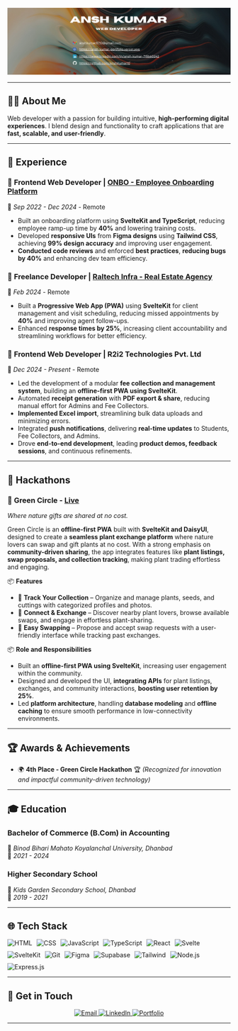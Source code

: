 ![Banner](./Banner.png)  

---

## 🧑‍💻 **About Me**  
Web developer with a passion for building intuitive, **high-performing digital experiences**. I blend design and functionality to craft applications that are **fast, scalable, and user-friendly**.

---

## 💼 **Experience**  

### 🏢 **Frontend Web Developer | [ONBO - Employee Onboarding Platform](https://www.linkedin.com/company/go-onbo/)**  
📅 *Sep 2022 - Dec 2024* - Remote  

- Built an onboarding platform using **SvelteKit and TypeScript**, reducing employee ramp-up time by **40%** and lowering training costs.  
- Developed **responsive UIs** from **Figma designs** using **Tailwind CSS**, achieving **99% design accuracy** and improving user engagement.  
- **Conducted code reviews** and enforced **best practices**, **reducing bugs by 40%** and enhancing dev team efficiency.  

### 🏢 **Freelance Developer | [Raltech Infra - Real Estate Agency](https://www.raltechinfra.com/)**  
📅 *Feb 2024* - Remote  

- Built a **Progressive Web App (PWA)** using **SvelteKit** for client management and visit scheduling, reducing missed appointments by **40%** and improving agent follow-ups.  
- Enhanced **response times by 25%**, increasing client accountability and streamlining workflows for better efficiency.  

### 🏢 **Frontend Web Developer | R2i2 Technologies Pvt. Ltd**  
📅 *Dec 2024 - Present* - Remote  

- Led the development of a modular **fee collection and management system**, building an **offline-first PWA using SvelteKit**.  
- Automated **receipt generation** with **PDF export & share**, reducing manual effort for Admins and Fee Collectors.  
- **Implemented Excel import**, streamlining bulk data uploads and minimizing errors.  
- Integrated **push notifications**, delivering **real-time updates** to Students, Fee Collectors, and Admins.  
- Drove **end-to-end development**, leading **product demos, feedback sessions**, and continuous refinements.  

---

## 🌟 **Hackathons**  

### 🌱 **Green Circle** - [Live](https://green-circle.pages.dev/)  
*Where nature gifts are shared at no cost.*  

Green Circle is an **offline-first PWA** built with **SvelteKit and DaisyUI**, designed to create a **seamless plant exchange platform** where nature lovers can swap and gift plants at no cost. With a strong emphasis on **community-driven sharing**, the app integrates features like **plant listings, swap proposals, and collection tracking**, making plant trading effortless and engaging.  

📦 **Features**  
- 🌿 **Track Your Collection** – Organize and manage plants, seeds, and cuttings with categorized profiles and photos.  
- 🔄 **Connect & Exchange** – Discover nearby plant lovers, browse available swaps, and engage in effortless plant-sharing.  
- 🤝 **Easy Swapping** – Propose and accept swap requests with a user-friendly interface while tracking past exchanges.  

📦 **Role and Responsibilities**  
- Built an **offline-first PWA using SvelteKit**, increasing user engagement within the community.  
- Designed and developed the UI, **integrating APIs** for plant listings, exchanges, and community interactions, **boosting user retention by 25%**.  
- Led **platform architecture**, handling **database modeling** and **offline caching** to ensure smooth performance in low-connectivity environments.  

---

## 🏆 **Awards & Achievements**  

- 🌍 **4th Place - Green Circle Hackathon** 🏆 *(Recognized for innovation and impactful community-driven technology)*  

---

## 🎓 **Education**  

### **Bachelor of Commerce (B.Com) in Accounting**  
📍 *Binod Bihari Mahato Koyalanchal University, Dhanbad*  
📅 *2021 - 2024*  

###  **Higher Secondary School**  
📍 *Kids Garden Secondary School, Dhanbad*  
📅 *2019 - 2021*  

---

## 🌐 **Tech Stack**  

<div style="display: flex; flex-wrap: wrap; gap: 10px; justify-content: start;">
    <img src="https://img.shields.io/badge/HTML5-E34F26?style=for-the-badge&logo=html5&logoColor=ffffff" alt="HTML" />
    <img src="https://img.shields.io/badge/CSS3-1572B6?style=for-the-badge&logo=css3&logoColor=ffffff" alt="CSS" />
    <img src="https://img.shields.io/badge/JavaScript-F7DF1E?style=for-the-badge&logo=javascript&logoColor=000000" alt="JavaScript" />
    <img src="https://img.shields.io/badge/TypeScript-3178C6?style=for-the-badge&logo=typescript&logoColor=ffffff" alt="TypeScript" />
    <img src="https://img.shields.io/badge/React-61DAFB?style=for-the-badge&logo=react&logoColor=000000" alt="React" />
    <img src="https://img.shields.io/badge/Svelte-FF3E00?style=for-the-badge&logo=svelte&logoColor=ffffff" alt="Svelte" />
    <img src="https://img.shields.io/badge/SvelteKit-FF3E00?style=for-the-badge&logo=svelte&logoColor=ffffff" alt="SvelteKit" />
    <img src="https://img.shields.io/badge/Git-F05032?style=for-the-badge&logo=git&logoColor=ffffff" alt="Git" />
    <img src="https://img.shields.io/badge/Figma-F24E1E?style=for-the-badge&logo=figma&logoColor=ffffff" alt="Figma" />
    <img src="https://img.shields.io/badge/Supabase-3ECF8E?style=for-the-badge&logo=supabase&logoColor=ffffff" alt="Supabase" />
    <img src="https://img.shields.io/badge/Tailwind_CSS-38B2AC?style=for-the-badge&logo=tailwind-css&logoColor=white" alt="Tailwind"/>
    <img src="https://img.shields.io/badge/Node.js-339933?style=for-the-badge&logo=nodedotjs&logoColor=white" alt="Node.js"/>
    <img src="https://img.shields.io/badge/Express.js-000000?style=for-the-badge&logo=express&logoColor=white" alt="Express.js"/>
</div>  

---

## 📩 **Get in Touch**  

<p align="center">
    <a href="mailto:anshkumar8710@gmail.com">
        <img src="https://img.shields.io/badge/Email-D14836?style=for-the-badge&logo=gmail&logoColor=white" alt="Email">
    </a>
    <a href="https://www.linkedin.com/in/ansh-kumar-715b60242/">
        <img src="https://img.shields.io/badge/LinkedIn-0077B5?style=for-the-badge&logo=linkedin&logoColor=white" alt="LinkedIn">
    </a>
    <a href="https://ansh-kumar-portfolio.vercel.app/">
        <img src="https://img.shields.io/badge/Portfolio-000000?style=for-the-badge&logo=firefox&logoColor=white" alt="Portfolio">
    </a>
</p>

---
